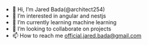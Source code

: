 - 👋 Hi, I’m Jared Bada(@architect254)
- 👀 I’m interested in angular and nestjs
- 🌱 I’m currently learning machine learning
- 💞️ I’m looking to collaborate on projects
- 📫 How to reach me official.jared.bada@gmail.com

<!---
architect254/architect254 is a ✨ special ✨ repository because its `README.md` (this file) appears on your GitHub profile.
You can click the Preview link to take a look at your changes.
--->

